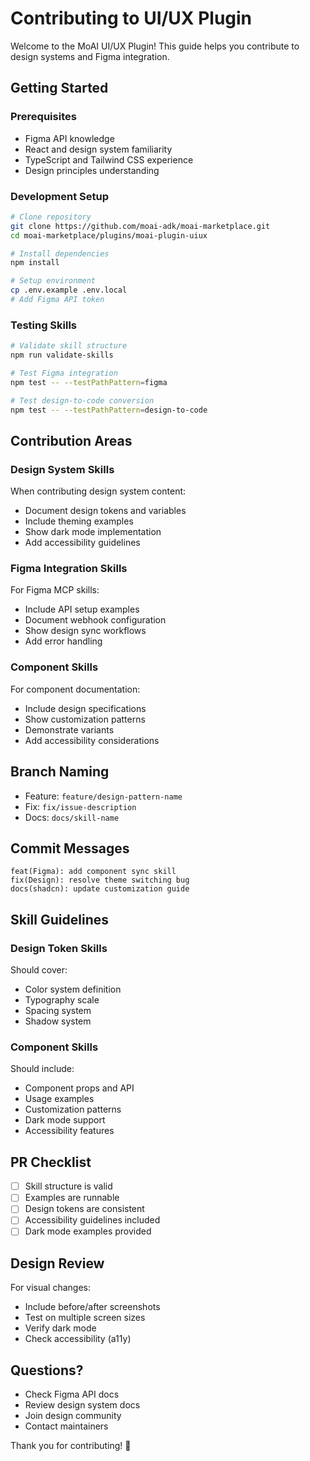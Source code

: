 # Contributing to UI/UX Plugin

Welcome to the MoAI UI/UX Plugin! This guide helps you contribute to design systems and Figma integration.

## Getting Started

### Prerequisites
- Figma API knowledge
- React and design system familiarity
- TypeScript and Tailwind CSS experience
- Design principles understanding

### Development Setup

```bash
# Clone repository
git clone https://github.com/moai-adk/moai-marketplace.git
cd moai-marketplace/plugins/moai-plugin-uiux

# Install dependencies
npm install

# Setup environment
cp .env.example .env.local
# Add Figma API token
```

### Testing Skills

```bash
# Validate skill structure
npm run validate-skills

# Test Figma integration
npm test -- --testPathPattern=figma

# Test design-to-code conversion
npm test -- --testPathPattern=design-to-code
```

## Contribution Areas

### Design System Skills
When contributing design system content:
- Document design tokens and variables
- Include theming examples
- Show dark mode implementation
- Add accessibility guidelines

### Figma Integration Skills
For Figma MCP skills:
- Include API setup examples
- Document webhook configuration
- Show design sync workflows
- Add error handling

### Component Skills
For component documentation:
- Include design specifications
- Show customization patterns
- Demonstrate variants
- Add accessibility considerations

## Branch Naming
- Feature: `feature/design-pattern-name`
- Fix: `fix/issue-description`
- Docs: `docs/skill-name`

## Commit Messages
```
feat(Figma): add component sync skill
fix(Design): resolve theme switching bug
docs(shadcn): update customization guide
```

## Skill Guidelines

### Design Token Skills
Should cover:
- Color system definition
- Typography scale
- Spacing system
- Shadow system

### Component Skills
Should include:
- Component props and API
- Usage examples
- Customization patterns
- Dark mode support
- Accessibility features

## PR Checklist
- [ ] Skill structure is valid
- [ ] Examples are runnable
- [ ] Design tokens are consistent
- [ ] Accessibility guidelines included
- [ ] Dark mode examples provided

## Design Review

For visual changes:
- Include before/after screenshots
- Test on multiple screen sizes
- Verify dark mode
- Check accessibility (a11y)

## Questions?

- Check Figma API docs
- Review design system docs
- Join design community
- Contact maintainers

Thank you for contributing! 🎨
